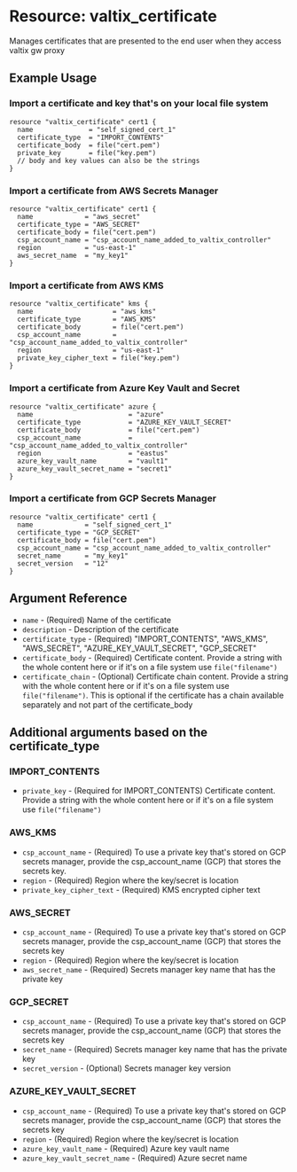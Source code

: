# Resource: valtix_certificate
Manages certificates that are presented to the end user when they access valtix gw proxy

## Example Usage

### Import a certificate and key that's on your local file system
```hcl
resource "valtix_certificate" cert1 {
  name              = "self_signed_cert_1"
  certificate_type  = "IMPORT_CONTENTS"
  certificate_body  = file("cert.pem")
  private_key       = file("key.pem")
  // body and key values can also be the strings
}
```

### Import a certificate from AWS Secrets Manager
```hcl
resource "valtix_certificate" cert1 {
  name             = "aws_secret"
  certificate_type = "AWS_SECRET"
  certificate_body = file("cert.pem")
  csp_account_name = "csp_account_name_added_to_valtix_controller"
  region           = "us-east-1"
  aws_secret_name  = "my_key1"
}
```

### Import a certificate from AWS KMS
```hcl
resource "valtix_certificate" kms {
  name                    = "aws_kms"
  certificate_type        = "AWS_KMS"
  certificate_body        = file("cert.pem")
  csp_account_name        = "csp_account_name_added_to_valtix_controller"
  region                  = "us-east-1"
  private_key_cipher_text = file("key.pem")
}
```

### Import a certificate from Azure Key Vault and Secret
```hcl
resource "valtix_certificate" azure {
  name                        = "azure"
  certificate_type            = "AZURE_KEY_VAULT_SECRET"
  certificate_body            = file("cert.pem")
  csp_account_name            = "csp_account_name_added_to_valtix_controller"
  region                      = "eastus"
  azure_key_vault_name        = "vault1"
  azure_key_vault_secret_name = "secret1"
}
```

### Import a certificate from GCP Secrets Manager
```hcl
resource "valtix_certificate" cert1 {
  name             = "self_signed_cert_1"
  certificate_type = "GCP_SECRET"
  certificate_body = file("cert.pem")
  csp_account_name = "csp_account_name_added_to_valtix_controller"
  secret_name      = "my_key1"
  secret_version   = "12"
}
```

## Argument Reference

* `name` - (Required) Name of the certificate
* `description` - Description of the certificate
* `certificate_type` - (Required) "IMPORT_CONTENTS", "AWS_KMS", "AWS_SECRET", "AZURE_KEY_VAULT_SECRET", "GCP_SECRET"
* `certificate_body` - (Required) Certificate content. Provide a string with the whole content here or if it's on a file system use `file("filename")`
* `certificate_chain` - (Optional) Certificate chain content. Provide a string with the whole content here or if it's on a file system use `file("filename")`. This is optional if the certificate has a chain available separately and not part of the certificate_body

## Additional arguments based on the certificate_type

### IMPORT_CONTENTS
* `private_key` - (Required for IMPORT_CONTENTS) Certificate content. Provide a string with the whole content here or if it's on a file system use `file("filename")`

### AWS_KMS
* `csp_account_name` - (Required) To use a private key that's stored on GCP secrets manager, provide the csp_account_name (GCP) that stores the secrets key.
* `region` - (Required) Region where the key/secret is location
* `private_key_cipher_text` - (Required) KMS encrypted cipher text

### AWS_SECRET
* `csp_account_name` - (Required) To use a private key that's stored on GCP secrets manager, provide the csp_account_name (GCP) that stores the secrets key
* `region` - (Required) Region where the key/secret is location
* `aws_secret_name` - (Required) Secrets manager key name that has the private key

### GCP_SECRET
* `csp_account_name` - (Required) To use a private key that's stored on GCP secrets manager, provide the csp_account_name (GCP) that stores the secrets key
* `secret_name` - (Required) Secrets manager key name that has the private key
* `secret_version` - (Optional) Secrets manager key version

### AZURE_KEY_VAULT_SECRET
* `csp_account_name` - (Required) To use a private key that's stored on GCP secrets manager, provide the csp_account_name (GCP) that stores the secrets key
* `region` - (Required) Region where the key/secret is location
* `azure_key_vault_name` - (Required) Azure key vault name
* `azure_key_vault_secret_name` - (Required) Azure secret name